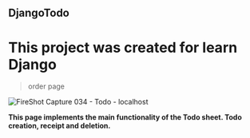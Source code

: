 ## DjangoTodo
# This project was created for learn Django

> order page
> 
![FireShot Capture 034 - Todo - localhost](https://user-images.githubusercontent.com/99971966/229567286-f9f866e7-3566-4753-b6a2-9331001178b1.png)

**This page implements the main functionality of the Todo sheet. Todo creation, receipt and deletion.**

